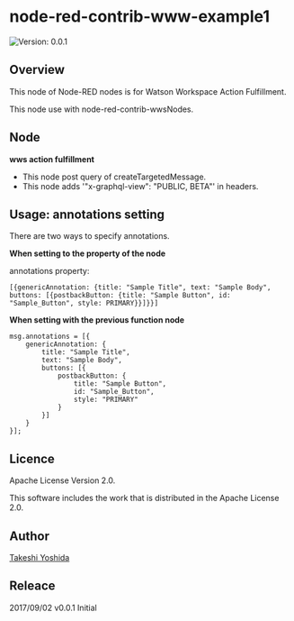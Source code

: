 # node-red-contrib-www-example1

![Version: 0.0.1](https://img.shields.io/badge/Version-0.0.1-green.svg)


## Overview
This node of Node-RED nodes is for Watson Workspace Action Fulfillment.

This node use with node-red-contrib-wwsNodes.

## Node

**wws action fulfillment**
  - This node post query of createTargetedMessage.
  - This node adds '"x-graphql-view": "PUBLIC, BETA"' in headers.


## Usage: annotations setting
There are two ways to specify annotations.

**When setting to the property of the node**

annotations property: 
```html:example
[{genericAnnotation: {title: "Sample Title", text: "Sample Body", buttons: [{postbackButton: {title: "Sample Button", id: "Sample_Button", style: PRIMARY}}]}}]
```

**When setting with the previous function node**

```html:example
msg.annotations = [{
    genericAnnotation: {
        title: "Sample Title", 
        text: "Sample Body", 
        buttons: [{
            postbackButton: {
                title: "Sample Button", 
                id: "Sample_Button",
                style: "PRIMARY"
            }
        }]
    }
}];
```

## Licence

Apache License Version 2.0.

This software includes the work that is distributed in the Apache License 2.0.

## Author

[Takeshi Yoshida](https://github.com/chemp7)


## Releace

2017/09/02 v0.0.1 Initial


